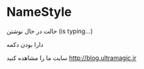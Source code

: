 # NameStyle
حالت در حال نوشتن (is typing...)

دارا بودن دکمه

سایت ما را مشاهده کنید 
http://blog.ultramagic.ir

